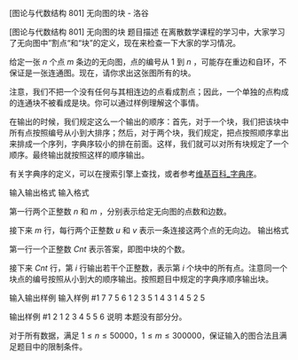 



[图论与代数结构 801] 无向图的块 - 洛谷














[图论与代数结构 801] 无向图的块
题目描述
在离散数学课程的学习中，大家学习了无向图中”割点“和“块”的定义，现在来检查一下大家的学习情况。

给定一张 $n$ 个点 $m$ 条边的无向图，点的编号从 $1$ 到 $n$ ，可能存在重边和自环，不保证是一张连通图。现在，请你求出这张图所有的块。

注意，我们不把一个没有任何与其相连边的点看成割点；因此，一个单独的点构成的连通块不被看成是块。你可以通过样例理解这个事情。

在输出的时候，我们规定这么一个输出的顺序：首先，对于一个块，我们把该块中所有点按照编号从小到大排序；然后，对于两个块，我们规定，把点按照顺序拿出来排成一个序列，字典序较小的排在前面。这样，我们就可以对所有块规定了一个顺序。最终输出就按照这样的顺序输出。

有关字典序的定义，可以在搜索引擎上查找，或者参考[维基百科_字典序](https://en.wikipedia.org/wiki/Lexicographic_order)。

输入输出格式
输入格式

第一行两个正整数 $n$ 和 $m$ ，分别表示给定无向图的点数和边数。

接下来 $m$ 行，每行两个正整数 $u$ 和 $v$ 表示一条连接这两个点的无向边。
输出格式

第一行一个正整数 $Cnt$ 表示答案，即图中块的个数。

接下来 $Cnt$ 行，第 $i$ 行输出若干个正整数，表示第 $i$ 个块中的所有点。注意同一个块点的编号按照从小到大的顺序输出。按照题目中规定的字典序顺序输出块。

输入输出样例
输入样例 #1
7 7
5 6
1 2
3 5
1 4
3 1
4 5
2 5

输出样例 #1
2
1 2 3 4 5
5 6
说明
本题没有部分分。

对于所有数据，满足 $1\leq n \leq 50000$，$1 \leq m \leq 300000$，保证输入的图合法且满足题目中的限制条件。







